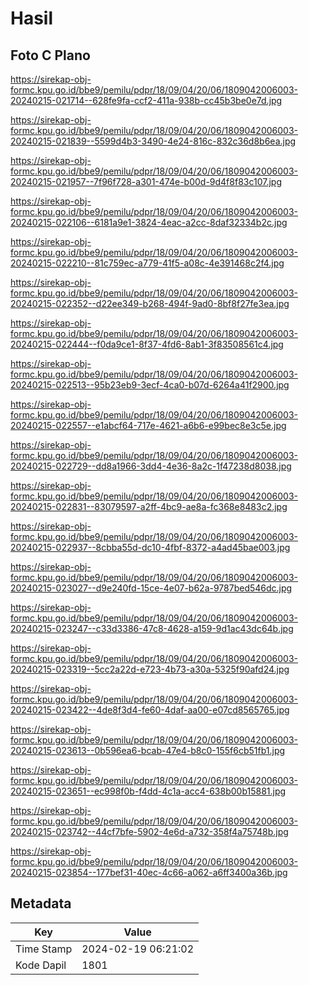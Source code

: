# Hasil

## Foto C Plano

https://sirekap-obj-formc.kpu.go.id/bbe9/pemilu/pdpr/18/09/04/20/06/1809042006003-20240215-021714--628fe9fa-ccf2-411a-938b-cc45b3be0e7d.jpg

https://sirekap-obj-formc.kpu.go.id/bbe9/pemilu/pdpr/18/09/04/20/06/1809042006003-20240215-021839--5599d4b3-3490-4e24-816c-832c36d8b6ea.jpg

https://sirekap-obj-formc.kpu.go.id/bbe9/pemilu/pdpr/18/09/04/20/06/1809042006003-20240215-021957--7f96f728-a301-474e-b00d-9d4f8f83c107.jpg

https://sirekap-obj-formc.kpu.go.id/bbe9/pemilu/pdpr/18/09/04/20/06/1809042006003-20240215-022106--6181a9e1-3824-4eac-a2cc-8daf32334b2c.jpg

https://sirekap-obj-formc.kpu.go.id/bbe9/pemilu/pdpr/18/09/04/20/06/1809042006003-20240215-022210--81c759ec-a779-41f5-a08c-4e391468c2f4.jpg

https://sirekap-obj-formc.kpu.go.id/bbe9/pemilu/pdpr/18/09/04/20/06/1809042006003-20240215-022352--d22ee349-b268-494f-9ad0-8bf8f27fe3ea.jpg

https://sirekap-obj-formc.kpu.go.id/bbe9/pemilu/pdpr/18/09/04/20/06/1809042006003-20240215-022444--f0da9ce1-8f37-4fd6-8ab1-3f83508561c4.jpg

https://sirekap-obj-formc.kpu.go.id/bbe9/pemilu/pdpr/18/09/04/20/06/1809042006003-20240215-022513--95b23eb9-3ecf-4ca0-b07d-6264a41f2900.jpg

https://sirekap-obj-formc.kpu.go.id/bbe9/pemilu/pdpr/18/09/04/20/06/1809042006003-20240215-022557--e1abcf64-717e-4621-a6b6-e99bec8e3c5e.jpg

https://sirekap-obj-formc.kpu.go.id/bbe9/pemilu/pdpr/18/09/04/20/06/1809042006003-20240215-022729--dd8a1966-3dd4-4e36-8a2c-1f47238d8038.jpg

https://sirekap-obj-formc.kpu.go.id/bbe9/pemilu/pdpr/18/09/04/20/06/1809042006003-20240215-022831--83079597-a2ff-4bc9-ae8a-fc368e8483c2.jpg

https://sirekap-obj-formc.kpu.go.id/bbe9/pemilu/pdpr/18/09/04/20/06/1809042006003-20240215-022937--8cbba55d-dc10-4fbf-8372-a4ad45bae003.jpg

https://sirekap-obj-formc.kpu.go.id/bbe9/pemilu/pdpr/18/09/04/20/06/1809042006003-20240215-023027--d9e240fd-15ce-4e07-b62a-9787bed546dc.jpg

https://sirekap-obj-formc.kpu.go.id/bbe9/pemilu/pdpr/18/09/04/20/06/1809042006003-20240215-023247--c33d3386-47c8-4628-a159-9d1ac43dc64b.jpg

https://sirekap-obj-formc.kpu.go.id/bbe9/pemilu/pdpr/18/09/04/20/06/1809042006003-20240215-023319--5cc2a22d-e723-4b73-a30a-5325f90afd24.jpg

https://sirekap-obj-formc.kpu.go.id/bbe9/pemilu/pdpr/18/09/04/20/06/1809042006003-20240215-023422--4de8f3d4-fe60-4daf-aa00-e07cd8565765.jpg

https://sirekap-obj-formc.kpu.go.id/bbe9/pemilu/pdpr/18/09/04/20/06/1809042006003-20240215-023613--0b596ea6-bcab-47e4-b8c0-155f6cb51fb1.jpg

https://sirekap-obj-formc.kpu.go.id/bbe9/pemilu/pdpr/18/09/04/20/06/1809042006003-20240215-023651--ec998f0b-f4dd-4c1a-acc4-638b00b15881.jpg

https://sirekap-obj-formc.kpu.go.id/bbe9/pemilu/pdpr/18/09/04/20/06/1809042006003-20240215-023742--44cf7bfe-5902-4e6d-a732-358f4a75748b.jpg

https://sirekap-obj-formc.kpu.go.id/bbe9/pemilu/pdpr/18/09/04/20/06/1809042006003-20240215-023854--177bef31-40ec-4c66-a062-a6ff3400a36b.jpg


## Metadata

| Key        | Value               |
| ---------- | ------------------- |
| Time Stamp | 2024-02-19 06:21:02 |
| Kode Dapil | 1801                |



